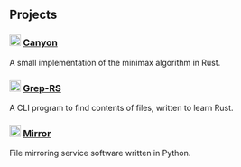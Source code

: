 ## Projects

### <img src="https://skillicons.dev/icons?i=rust" width="20" height="20"> [Canyon](https://github.com/matthewraaff/canyon)
A small implementation of the minimax algorithm in Rust.

### <img src="https://skillicons.dev/icons?i=rust" width="20" height="20"> [Grep-RS](https://github.com/matthewraaff/grep-rs)
A CLI program to find contents of files, written to learn Rust.

### <img src="https://skillicons.dev/icons?i=py" width="20" height="20"> [Mirror](https://github.com/matthewraaff/mirror)
File mirroring service software written in Python.
